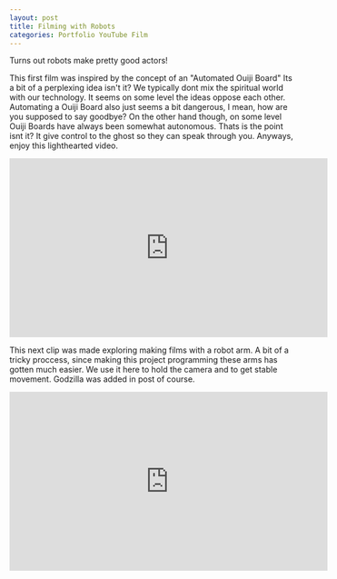 ```yaml
---
layout: post
title: Filming with Robots
categories: Portfolio YouTube Film
---
```

Turns out robots make pretty good actors!


This first film was inspired by the concept of an "Automated Ouiji Board" 
Its a bit of a perplexing idea isn't it? We typically dont mix the spiritual world with our technology. It seems on some level the ideas oppose each other. Automating a Ouiji Board also just seems a bit dangerous, I mean, how are you supposed to say goodbye? 
On the other hand though, on some level Ouiji Boards have always been somewhat autonomous. Thats is the point isnt it? It give control to the ghost so they can speak through you.
Anyways, enjoy this lighthearted video.

<iframe width="560" height="315" src="https://www.youtube.com/embed/NfbnwMlg_BQ" title="Ouiji Machine" frameborder="0" allow="accelerometer; autoplay; clipboard-write; encrypted-media; gyroscope; picture-in-picture; web-share" allowfullscreen></iframe>


This next clip was made exploring making films with a robot arm. A bit of a tricky proccess, since making this project programming these arms has gotten much easier. We use it here to hold the camera and to get stable movement. Godzilla was added in post of course.

<iframe width="560" height="315" src="https://www.youtube.com/embed/dWkTrVN9qow" title="Cardboard Kaiju" frameborder="0" allow="accelerometer; autoplay; clipboard-write; encrypted-media; gyroscope; picture-in-picture; web-share" allowfullscreen></iframe>

